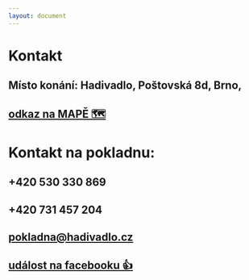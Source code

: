 ```yaml
---
layout: document
---
```


# Kontakt

## Místo konání: Hadivadlo, Poštovská 8d, Brno,

## [odkaz na MAPĚ 🗺️](https://www.google.com/maps/place/HaDivadlo/@49.1946321,16.608027,17z/data=!3m1!4b1!4m5!3m4!1s0x47129457476f0661:0xe8ecc2bd6b74ec62!8m2!3d49.1946321!4d16.6102157)

# Kontakt na pokladnu:

## +420 530 330 869

## +420 731 457 204

## [pokladna@hadivadlo.cz](mailto:pokladna@hadivadlo.cz)

## [událost na facebooku 👍](https://www.facebook.com/events/501156767810484)
